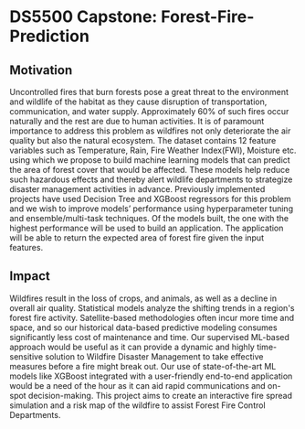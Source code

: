 # DS5500 Capstone: Forest-Fire-Prediction

## Motivation

Uncontrolled fires that burn forests pose a great threat to the environment and wildlife of the habitat as they cause disruption of transportation, communication, and water supply. Approximately 60% of such fires occur naturally and the rest are due to human activities. It is of paramount importance to address this problem as wildfires not only deteriorate the air quality but also the natural ecosystem. The dataset contains 12 feature variables such as Temperature, Rain, Fire Weather Index(FWI), Moisture etc. using which we propose to build machine learning models that can predict the area of forest cover that would be affected. These models help reduce such hazardous effects and thereby alert wildlife departments to strategize disaster management activities in advance. Previously implemented projects have used Decision Tree and XGBoost regressors for this problem and we wish to improve models’ performance using hyperparameter tuning and ensemble/multi-task techniques. Of the models built, the one with the highest performance will be used to build an application. The application will be able to return the expected area of forest fire given the input features.

## Impact

Wildfires result in the loss of crops, and animals, as well as a decline in overall air quality. Statistical models analyze the shifting trends in a region's forest fire activity. Satellite-based methodologies often incur more time and space, and so our historical data-based predictive modeling consumes significantly less cost of maintenance and time. Our supervised ML-based approach would be useful as it can provide a dynamic and highly time-sensitive solution to Wildfire Disaster Management to take effective measures before a fire might break out. Our use of state-of-the-art ML models like XGBoost integrated with a user-friendly end-to-end application would be a need of the hour as it can aid rapid communications and on-spot decision-making. This project aims to create an interactive fire spread simulation and a risk map of the wildfire to assist Forest Fire Control Departments.
